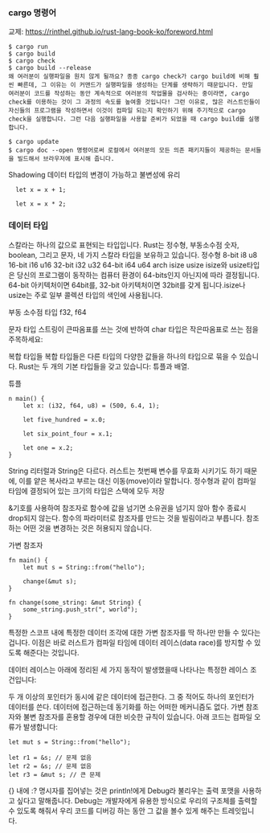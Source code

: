 ### cargo 명령어

교제: https://rinthel.github.io/rust-lang-book-ko/foreword.html

```
$ cargo run
$ cargo build
$ cargo check
$ cargo build --release
왜 여러분이 실행파일을 원치 않게 될까요? 종종 cargo check가 cargo build에 비해 훨씬 빠른데, 그 이유는 이 커맨드가 실행파일을 생성하는 단계를 생략하기 때문입니다. 만일 여러분이 코드를 작성하는 동안 계속적으로 여러분의 작업물을 검사하는 중이라면, cargo check를 이용하는 것이 그 과정의 속도를 높여줄 것입니다! 그런 이유로, 많은 러스트인들이 자신들의 프로그램을 작성하면서 이것이 컴파일 되는지 확인하기 위해 주기적으로 cargo check을 실행합니다. 그런 다음 실행파일을 사용할 준비가 되었을 때 cargo build를 실행합니다.

$ cargo update
$ cargo doc --open 명령어로써 로컬에서 여러분의 모든 의존 패키지들이 제공하는 문서들을 빌드해서 브라우저에 표시해 줍니다.
```

Shadowing
데이터 타입의 변경이 가능하고 불변성에 유리

```
  let x = x + 1;

  let x = x * 2;
```

### 데이터 타입

스칼라는 하나의 값으로 표현되는 타입입니다. Rust는 정수형, 부동소수점 숫자, boolean, 그리고 문자, 네 가지 스칼라 타입을 보유하고 있습니다.
정수형
8-bit i8 u8
16-bit i16 u16
32-bit i32 u32
64-bit i64 u64
arch isize usize
isize와 usize타입은 당신의 프로그램이 동작하는 컴퓨터 환경이 64-bits인지 아닌지에 따라 결정됩니다. 64-bit 아키텍처이면 64bit를, 32-bit 아키텍처이면 32bit를 갖게 됩니다.isize나 usize는 주로 일부 콜렉션 타입의 색인에 사용됩니다.

부동 소수점 타입
f32, f64

문자 타입
스트링이 큰따옴표를 쓰는 것에 반하여 char 타입은 작은따옴표로 쓰는 점을 주목하세요:

복합 타입들
복합 타입들은 다른 타입의 다양한 값들을 하나의 타입으로 묶을 수 있습니다. Rust는 두 개의 기본 타입들을 갖고 있습니다: 튜플과 배열.

튜플

```
n main() {
    let x: (i32, f64, u8) = (500, 6.4, 1);

    let five_hundred = x.0;

    let six_point_four = x.1;

    let one = x.2;
}
```

String 리터럴과 String은 다르다.
러스트는 첫번째 변수를 무효화 시키기도 하기 때문에, 이를 얕은 복사라고 부르는 대신 이동(move)이라 말합니다.
정수형과 같이 컴파일 타임에 결정되어 있는 크기의 타입은 스택에 모두 저장

&기호를 사용하여 참조자로 함수에 값을 넘기면 소유권을 넘기지 않아 함수 종료시 drop되지 않는다.
함수의 파라미터로 참조자를 만드는 것을 빌림이라고 부릅니다.
참조하는 어떤 것을 변경하는 것은 허용되지 않습니다.

가변 참조자

```
fn main() {
    let mut s = String::from("hello");

    change(&mut s);
}

fn change(some_string: &mut String) {
    some_string.push_str(", world");
}
```

특정한 스코프 내에 특정한 데이터 조각에 대한 가변 참조자를 딱 하나만 만들 수 있다는 겁니다.
이점은 바로 러스트가 컴파일 타임에 데이터 레이스(data race)를 방지할 수 있도록 해준다는 것입니다.

데이터 레이스는 아래에 정리된 세 가지 동작이 발생했을때 나타나는 특정한 레이스 조건입니다:

두 개 이상의 포인터가 동시에 같은 데이터에 접근한다.
그 중 적어도 하나의 포인터가 데이터를 쓴다.
데이터에 접근하는데 동기화를 하는 어떠한 메커니즘도 없다.
가변 참조자와 불변 참조자를 혼용할 경우에 대한 비슷한 규칙이 있습니다. 아래 코드는 컴파일 오류가 발생합니다:

```
let mut s = String::from("hello");

let r1 = &s; // 문제 없음
let r2 = &s; // 문제 없음
let r3 = &mut s; // 큰 문제
```

{} 내에 :? 명시자를 집어넣는 것은 println!에게 Debug라 불리우는 출력 포맷을 사용하고 싶다고 말해줍니다. Debug는 개발자에게 유용한 방식으로 우리의 구조체를 출력할 수 있도록 해줘서 우리 코드를 디버깅 하는 동안 그 값을 볼수 있게 해주는 트레잇입니다.
